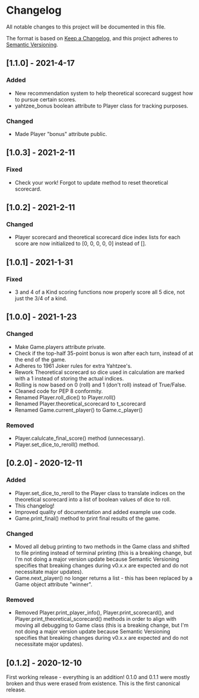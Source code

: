# Changelog
All notable changes to this project will be documented in this file.

The format is based on [Keep a Changelog](https://keepachangelog.com/en/1.0.0/),
and this project adheres to [Semantic Versioning](https://semver.org/spec/v2.0.0.html).

## [1.1.0] - 2021-4-17
### Added
- New recommendation system to help theoretical scorecard suggest how to pursue certain scores.
- yahtzee_bonus boolean attribute to Player class for tracking purposes.

### Changed
- Made Player "bonus" attribute public.

## [1.0.3] - 2021-2-11
### Fixed
- Check your work! Forgot to update method to reset theoretical scorecard. 

## [1.0.2] - 2021-2-11
### Changed
- Player scorecard and theoretical scorecard dice index lists for each score are now initialized to [0, 0, 0, 0, 0] instead of [].

## [1.0.1] - 2021-1-31
### Fixed
- 3 and 4 of a Kind scoring functions now properly score all 5 dice, not just the 3/4 of a kind.

## [1.0.0] - 2021-1-23
### Changed
- Make Game.players attribute private.
- Check if the top-half 35-point bonus is won after each turn, instead of at the end of the game.
- Adheres to 1961 Joker rules for extra Yahtzee's.
- Rework Theoretical scorecard so dice used in calculation are marked with a 1 instead of storing the actual indices.
- Rolling is now based on 0 (roll) and 1 (don't roll) instead of True/False.
- Cleaned code for PEP 8 conformity.
- Renamed Player.roll_dice() to Player.roll()
- Renamed Player.theoretical_scorecard to t_scorecard
- Renamed Game.current_player() to Game.c_player()

### Removed
- Player.calulcate_final_score() method (unnecessary).
- Player.set_dice_to_reroll() method.

## [0.2.0] - 2020-12-11
### Added
- Player.set_dice_to_reroll to the Player class to translate indices on the theoretical scorecard into a list of boolean values of dice to roll.
- This changelog!
- Improved quality of documentation and added example use code.
- Game.print_final() method to print final results of the game. 

### Changed 
- Moved all debug printing to two methods in the Game class and shifted to file printing instead of terminal printing (this is a breaking change, but I'm not doing a major version update because Semantic Versioning specifies that breaking changes during v0.x.x are expected and do not necessitate major updates).
- Game.next_player() no longer returns a list - this has been replaced by a Game object attribute "winner". 

### Removed
- Removed Player.print_player_info(), Player.print_scorecard(), and Player.print_theoretical_scorecard() methods in order to align with moving all debugging to Game class (this is a breaking change, but I'm not doing a major version update because Semantic Versioning specifies that breaking changes during v0.x.x are expected and do not necessitate major updates).

## [0.1.2] - 2020-12-10
First working release - everything is an addition! 0.1.0 and 0.1.1 were mostly broken and thus were erased from existence. This is the first canonical release.